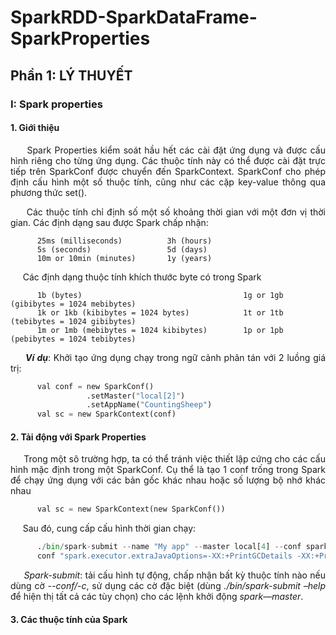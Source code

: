 # SparkRDD-SparkDataFrame-SparkProperties
## Phần 1: LÝ THUYẾT
### I: Spark properties
#### 1. Giới thiệu

<p align="justify"> &nbsp;&nbsp;&nbsp;&nbsp; Spark Properties kiểm soát hầu hết các cài đặt ứng dụng và được cấu hình riêng cho từng ứng dụng. Các thuộc tính này có thể được cài đặt trực tiếp trên SparkConf được chuyển đến SparkContext. SparkConf cho phép định cấu hình một số thuộc tính, cũng như các cặp key-value thông qua phương thức set().</p>

<p align="justify"> &nbsp;&nbsp;&nbsp;&nbsp; Các thuộc tính chỉ định số một số khoảng thời gian với một đơn vị thời gian. Các định dạng sau được Spark chấp nhận:</p>

```note
      25ms (milliseconds)          3h (hours)   
      5s (seconds)                 5d (days)
      10m or 10min (minutes)       1y (years)
 ```
 <p align="justify"> &nbsp;&nbsp;&nbsp;&nbsp; Các định dạng thuộc tính khích thước byte có trong Spark</p>

```note
      1b (bytes)                                    1g or 1gb (gibibytes = 1024 mebibytes)
      1k or 1kb (kibibytes = 1024 bytes)            1t or 1tb (tebibytes = 1024 gibibytes)
      1m or 1mb (mebibytes = 1024 kibibytes)        1p or 1pb (pebibytes = 1024 tebibytes)
 ```
<p align="justify"> &nbsp;&nbsp;&nbsp;&nbsp; <em><b>Ví dụ</b></em>: Khởi tạo ứng dụng chạy trong ngữ cảnh phân tán với 2 luồng giá trị:</p>

```python
      val conf = new SparkConf()
                 .setMaster("local[2]")
                 .setAppName("CountingSheep")
      val sc = new SparkContext(conf)
 ```

#### 2. Tải động với Spark Properties

<p align="justify"> &nbsp;&nbsp;&nbsp;&nbsp; Trong một sô trường hợp, ta có thể tránh việc thiết lập cứng cho các cấu hình mặc định trong một SparkConf. Cụ thể là tạo 1 conf trống trong Spark để chạy ứng dụng với các bản gốc khác nhau hoặc số lượng bộ nhớ khác nhau</p>

```python
      val sc = new SparkContext(new SparkConf())
 ```
<p align="justify"> &nbsp;&nbsp;&nbsp;&nbsp; Sau đó, cung cấp cấu hình thời gian chạy:</p>

```python
      ./bin/spark-submit --name "My app" --master local[4] --conf spark.eventLog.enabled=false --
      conf "spark.executor.extraJavaOptions=-XX:+PrintGCDetails -XX:+PrintGCTimeStamps" myApp.jar
```
<p align="justify"> &nbsp;&nbsp;&nbsp;&nbsp; <em>Spark-submit</em>: tải cấu hình tự động, chấp nhận bất kỳ thuộc tính nào nếu dùng cờ <em>--conf/-c</em>, sử dụng các cờ đặc biệt (dùng <em>./bin/spark-submit –help</em> để hiện thị tất cả các tùy chọn) cho các lệnh khởi động <em>spark—master</em>.</p>

#### 3. Các thuộc tính của Spark

